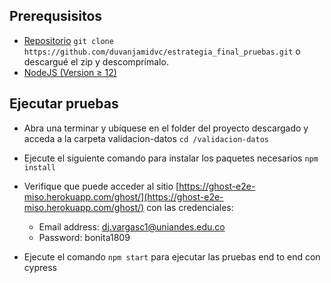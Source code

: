 ## Prerequsisitos

- [Repositorio](https://github.com/duvanjamidvc/estrategia_final_pruebas.git) `git clone https://github.com/duvanjamidvc/estrategia_final_pruebas.git` o descargué el zip y descomprímalo.
- [NodeJS (Version ≥ 12)](https://nodejs.org)

## Ejecutar pruebas

- Abra una terminar y ubíquese en el folder del proyecto descargado y acceda a la carpeta validacion-datos `cd /validacion-datos`
- Ejecute el siguiente comando para instalar los paquetes necesarios
  `npm install`
- Verifique que puede acceder al sitio  [https://ghost-e2e-miso.herokuapp.com/ghost/](https://ghost-e2e-miso.herokuapp.com/ghost/) con las credenciales:


  - Email address: dj.vargasc1@uniandes.edu.co
  - Password: bonita1809


- Ejecute el comando `npm start` para ejecutar las pruebas end to end con cypress

